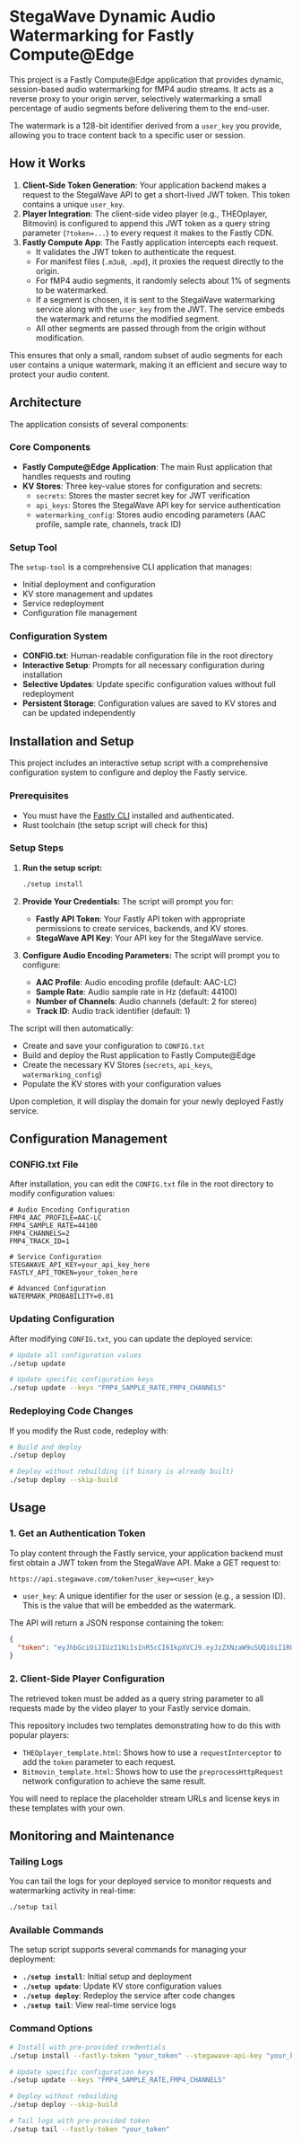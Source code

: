 # StegaWave Dynamic Audio Watermarking for Fastly Compute@Edge

This project is a Fastly Compute@Edge application that provides dynamic, session-based audio watermarking for fMP4 audio streams. It acts as a reverse proxy to your origin server, selectively watermarking a small percentage of audio segments before delivering them to the end-user.

The watermark is a 128-bit identifier derived from a `user_key` you provide, allowing you to trace content back to a specific user or session.

## How it Works

1.  **Client-Side Token Generation**: Your application backend makes a request to the StegaWave API to get a short-lived JWT token. This token contains a unique `user_key`.
2.  **Player Integration**: The client-side video player (e.g., THEOplayer, Bitmovin) is configured to append this JWT token as a query string parameter (`?token=...`) to every request it makes to the Fastly CDN.
3.  **Fastly Compute App**: The Fastly application intercepts each request.
    *   It validates the JWT token to authenticate the request.
    *   For manifest files (`.m3u8`, `.mpd`), it proxies the request directly to the origin.
    *   For fMP4 audio segments, it randomly selects about 1% of segments to be watermarked.
    *   If a segment is chosen, it is sent to the StegaWave watermarking service along with the `user_key` from the JWT. The service embeds the watermark and returns the modified segment.
    *   All other segments are passed through from the origin without modification.

This ensures that only a small, random subset of audio segments for each user contains a unique watermark, making it an efficient and secure way to protect your audio content.

## Architecture

The application consists of several components:

### Core Components

- **Fastly Compute@Edge Application**: The main Rust application that handles requests and routing
- **KV Stores**: Three key-value stores for configuration and secrets:
  - `secrets`: Stores the master secret key for JWT verification
  - `api_keys`: Stores the StegaWave API key for service authentication
  - `watermarking_config`: Stores audio encoding parameters (AAC profile, sample rate, channels, track ID)

### Setup Tool

The `setup-tool` is a comprehensive CLI application that manages:
- Initial deployment and configuration
- KV store management and updates
- Service redeployment
- Configuration file management

### Configuration System

- **CONFIG.txt**: Human-readable configuration file in the root directory
- **Interactive Setup**: Prompts for all necessary configuration during installation
- **Selective Updates**: Update specific configuration values without full redeployment
- **Persistent Storage**: Configuration values are saved to KV stores and can be updated independently

## Installation and Setup

This project includes an interactive setup script with a comprehensive configuration system to configure and deploy the Fastly service.

### Prerequisites

- You must have the [Fastly CLI](https://developer.fastly.com/learning/tools/cli/#installation) installed and authenticated.
- Rust toolchain (the setup script will check for this)

### Setup Steps

1.  **Run the setup script:**
    ```bash
    ./setup install
    ```

2.  **Provide Your Credentials:** The script will prompt you for:
    *   **Fastly API Token**: Your Fastly API token with appropriate permissions to create services, backends, and KV stores.
    *   **StegaWave API Key**: Your API key for the StegaWave service.

3.  **Configure Audio Encoding Parameters:** The script will prompt you to configure:
    *   **AAC Profile**: Audio encoding profile (default: AAC-LC)
    *   **Sample Rate**: Audio sample rate in Hz (default: 44100)
    *   **Number of Channels**: Audio channels (default: 2 for stereo)
    *   **Track ID**: Audio track identifier (default: 1)

The script will then automatically:
- Create and save your configuration to `CONFIG.txt`
- Build and deploy the Rust application to Fastly Compute@Edge
- Create the necessary KV Stores (`secrets`, `api_keys`, `watermarking_config`)
- Populate the KV stores with your configuration values

Upon completion, it will display the domain for your newly deployed Fastly service.

## Configuration Management

### CONFIG.txt File

After installation, you can edit the `CONFIG.txt` file in the root directory to modify configuration values:

```plaintext
# Audio Encoding Configuration
FMP4_AAC_PROFILE=AAC-LC
FMP4_SAMPLE_RATE=44100
FMP4_CHANNELS=2
FMP4_TRACK_ID=1

# Service Configuration
STEGAWAVE_API_KEY=your_api_key_here
FASTLY_API_TOKEN=your_token_here

# Advanced Configuration
WATERMARK_PROBABILITY=0.01
```

### Updating Configuration

After modifying `CONFIG.txt`, you can update the deployed service:

```bash
# Update all configuration values
./setup update

# Update specific configuration keys
./setup update --keys "FMP4_SAMPLE_RATE,FMP4_CHANNELS"
```

### Redeploying Code Changes

If you modify the Rust code, redeploy with:

```bash
# Build and deploy
./setup deploy

# Deploy without rebuilding (if binary is already built)
./setup deploy --skip-build
```

## Usage

### 1. Get an Authentication Token

To play content through the Fastly service, your application backend must first obtain a JWT token from the StegaWave API. Make a GET request to:

`https://api.stegawave.com/token?user_key=<user_key>`

- `user_key`: A unique identifier for the user or session (e.g., a session ID). This is the value that will be embedded as the watermark.

The API will return a JSON response containing the token:

```json
{
  "token": "eyJhbGciOiJIUzI1NiIsInR5cCI6IkpXVCJ9.eyJzZXNzaW9uSUQiOiI1RUVEQzVDRTg5NDI2NUJDNTdERkM4NThCMTgzNzlBNiIsImV4cCI6MTc1MTU3NDQxNn0.f6PTxzk_DCMh3uevJ9OzXwvE_gpcm6sqYUeN97Dg8_k"
}
```

### 2. Client-Side Player Configuration

The retrieved token must be added as a query string parameter to all requests made by the video player to your Fastly service domain.

This repository includes two templates demonstrating how to do this with popular players:

-   `THEOplayer_template.html`: Shows how to use a `requestInterceptor` to add the `token` parameter to each request.
-   `Bitmovin_template.html`: Shows how to use the `preprocessHttpRequest` network configuration to achieve the same result.

You will need to replace the placeholder stream URLs and license keys in these templates with your own.

## Monitoring and Maintenance

### Tailing Logs

You can tail the logs for your deployed service to monitor requests and watermarking activity in real-time:

```bash
./setup tail
```

### Available Commands

The setup script supports several commands for managing your deployment:

- **`./setup install`**: Initial setup and deployment
- **`./setup update`**: Update KV store configuration values
- **`./setup deploy`**: Redeploy the service after code changes
- **`./setup tail`**: View real-time service logs

### Command Options

```bash
# Install with pre-provided credentials
./setup install --fastly-token "your_token" --stegawave-api-key "your_key"

# Update specific configuration keys
./setup update --keys "FMP4_SAMPLE_RATE,FMP4_CHANNELS"

# Deploy without rebuilding
./setup deploy --skip-build

# Tail logs with pre-provided token
./setup tail --fastly-token "your_token"
```

